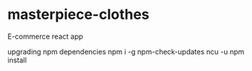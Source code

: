 # masterpiece-clothes
E-commerce react app 


upgrading npm dependencies
npm i -g npm-check-updates
ncu -u
npm install
